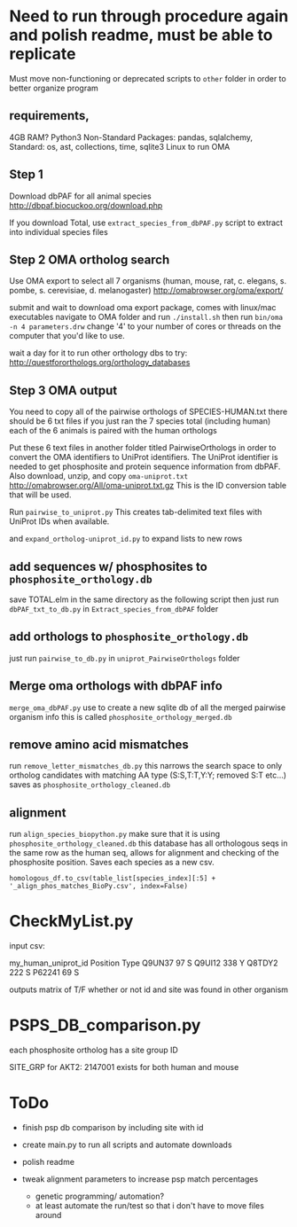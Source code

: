 # Need to run through procedure again and polish readme, must be able to replicate
Must move non-functioning or deprecated scripts to `other` folder in order to better organize program

## requirements,
4GB RAM?
Python3
Non-Standard Packages: pandas, sqlalchemy, 
Standard: os, ast, collections, time, sqlite3
Linux to run OMA

## Step 1
Download dbPAF for all animal species
http://dbpaf.biocuckoo.org/download.php

If you download Total, use `extract_species_from_dbPAF.py` script to extract into individual species files

## Step 2 OMA ortholog search

Use OMA export to select all 7 organisms (human, mouse, rat, c. elegans, s. pombe, s. cerevisiae, d. melanogaster)
http://omabrowser.org/oma/export/

submit and wait to download oma export package, comes with linux/mac executables
navigate to OMA folder and run `./install.sh`
then run `bin/oma -n 4 parameters.drw`
change '4' to your number of cores or threads on the computer that you'd like to use.

wait a day for it to run
other orthology dbs to try: http://questfororthologs.org/orthology_databases


## Step 3 OMA output

You need to copy all of the pairwise orthologs of SPECIES-HUMAN.txt
there should be 6 txt files if you just ran the 7 species total (including human)
each of the 6 animals is paired with the human orthologs

Put these 6 text files in another folder titled PairwiseOrthologs in order to convert the OMA identifiers to UniProt identifiers. The UniProt identifier is needed to get phosphosite and protein sequence information from dbPAF.
Also download, unzip, and copy `oma-uniprot.txt`  http://omabrowser.org/All/oma-uniprot.txt.gz
This is the ID conversion table that will be used.

Run `pairwise_to_uniprot.py`
This creates tab-delimited text files with UniProt IDs when available.

and `expand_ortholog-uniprot_id.py` to expand lists to new rows

## add sequences w/ phosphosites to `phosphosite_orthology.db`
save TOTAL.elm in the same directory as the following script then
just run `dbPAF_txt_to_db.py` in `Extract_species_from_dbPAF` folder


## add orthologs to `phosphosite_orthology.db`

just run `pairwise_to_db.py` in `uniprot_PairwiseOrthologs` folder


## Merge oma orthologs with dbPAF info
`merge_oma_dbPAF.py`
use to create a new sqlite db of all the merged pairwise organism info
this is called `phosphosite_orthology_merged.db`


## remove amino acid mismatches
run `remove_letter_mismatches_db.py` this narrows the search space to only ortholog candidates with matching AA type (S:S,T:T,Y:Y; removed S:T etc...)
saves as `phosphosite_orthology_cleaned.db`


## alignment

run `align_species_biopython.py`
make sure that it is using `phosphosite_orthology_cleaned.db`
this database has all orthologous seqs in the same row as the human seq, allows for alignment and checking of the
phosphosite position. Saves each species as a new csv.

`homologous_df.to_csv(table_list[species_index][:5] + '_align_phos_matches_BioPy.csv', index=False)`




# CheckMyList.py

input csv:

my_human_uniprot_id		Position		Type
Q9UN37					97				S
Q9UI12					338				Y
Q8TDY2					222				S
P62241					69				S


outputs matrix of T/F whether or not id and site was found in other organism



# PSPS_DB_comparison.py
each phosphosite ortholog has a site group ID

SITE_GRP for AKT2:  2147001
exists for both human and mouse



# ToDo

- finish psp db comparison by including site with id 

- create main.py to run all scripts and automate downloads
- polish readme 

- tweak alignment parameters to increase psp match percentages
    - genetic programming/ automation?
	- at least automate the run/test so that i don't have to move files around
